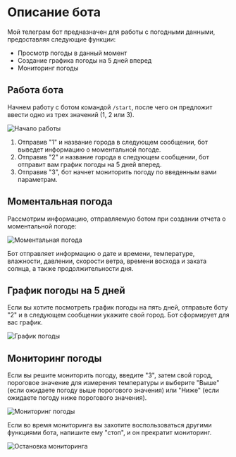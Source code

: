 # Описание бота

Мой телеграм бот предназначен для работы с погодными данными, предоставляя следующие функции:

- Просмотр погоды в данный момент
- Создание графика погоды на 5 дней вперед
- Мониторинг погоды

## Работа бота

Начнем работу с ботом командой `/start`, после чего он предложит ввести одно из трех значений (1, 2 или 3).

![Начало работы](https://github.com/valerchikkk/PVS/blob/main/CHATBOT/start.JPG)

1. Отправив "1" и название города в следующем сообщении, бот выведет информацию о моментальной погоде.
2. Отправив "2" и название города в следующем сообщении, бот отправит вам график погоды на 5 дней вперед.
3. Отправив "3", бот начнет мониторить погоду по введенным вами параметрам.

## Моментальная погода

Рассмотрим информацию, отправляемую ботом при создании отчета о моментальной погоде:

![Моментальная погода](https://github.com/valerchikkk/PVS/blob/main/CHATBOT/moment_weather.JPG)

Бот отправляет информацию о дате и времени, температуре, влажности, давлении, скорости ветра, времени восхода и заката солнца, а также продолжительности дня.

## График погоды на 5 дней

Если вы хотите посмотреть график погоды на пять дней, отправьте боту "2" и в следующем сообщении укажите свой город. Бот сформирует для вас график.

![График погоды](https://github.com/valerchikkk/PVS/blob/main/CHATBOT/plot.JPG)

## Мониторинг погоды

Если вы решите мониторить погоду, введите "3", затем свой город, пороговое значение для измерения температуры и выберите "Выше" (если ожидаете погоду выше порогового значения) или "Ниже" (если ожидаете погоду ниже порогового значения).

![Мониторинг погоды](https://github.com/valerchikkk/PVS/blob/main/CHATBOT/monitoring.JPG)

Если во время мониторинга вы захотите воспользоваться другими функциями бота, напишите ему "стоп", и он прекратит мониторинг.

![Остановка мониторинга](https://github.com/valerchikkk/PVS/blob/main/CHATBOT/stop.JPG)
